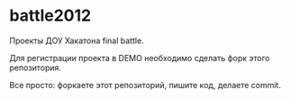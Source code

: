 battle2012
==========

Проекты ДОУ Хакатона final battle.

Для регистрации проекта в DEMO необходимо сделать форк этого репозитория.

Все просто: форкаете этот репозиторий, пишите код, делаете commit. 
